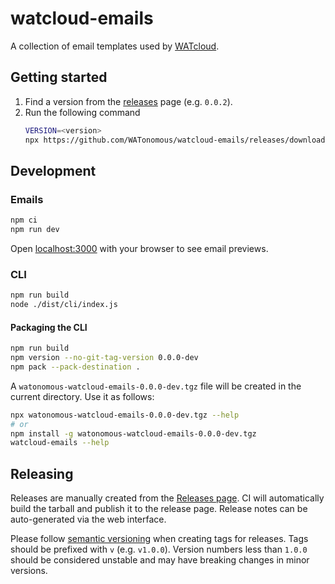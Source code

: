 # watcloud-emails

A collection of email templates used by [WATcloud](https://cloud.watonomous.ca/).

## Getting started

1. Find a version from the [releases](https://github.com/WATonomous/watcloud-emails/releases) page (e.g. `0.0.2`).
2. Run the following command
    ```sh
    VERSION=<version>
    npx https://github.com/WATonomous/watcloud-emails/releases/download/v${VERSION}/watonomous-watcloud-emails-${VERSION}.tgz --help
    ```

## Development

### Emails

```sh
npm ci
npm run dev
```

Open [localhost:3000](http://localhost:3000) with your browser to see email previews.

### CLI

```sh
npm run build
node ./dist/cli/index.js
```

#### Packaging the CLI

```sh
npm run build
npm version --no-git-tag-version 0.0.0-dev
npm pack --pack-destination .
```

A `watonomous-watcloud-emails-0.0.0-dev.tgz` file will be created in the current directory.
Use it as follows:

```sh
npx watonomous-watcloud-emails-0.0.0-dev.tgz --help
# or
npm install -g watonomous-watcloud-emails-0.0.0-dev.tgz
watcloud-emails --help
```

## Releasing

Releases are manually created from the [Releases page](https://github.com/WATonomous/watcloud-emails/releases).
CI will automatically build the tarball and publish it to the release page.
Release notes can be auto-generated via the web interface.

Please follow [semantic versioning](https://semver.org/) when creating tags for releases.
Tags should be prefixed with `v` (e.g. `v1.0.0`).
Version numbers less than `1.0.0` should be considered unstable and may have breaking changes in minor versions.
